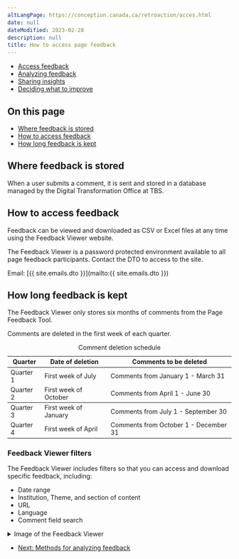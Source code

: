 ```yaml
---
altLangPage: https://conception.canada.ca/retroaction/acces.html
date: null
dateModified: 2023-02-28
description: null
title: How to access page feedback
---
```

<div class="gc-stp-stp">
  <div class="row">
    <ul class="toc lst-spcd col-md-12">
      <li class="col-md-4 col-sm-6"><a class="list-group-item active" href="access-feedback.html">Access feedback</a></li>
      <li class="col-md-4 col-sm-6"><a class="list-group-item" href="analyze-feedback.html">Analyzing feedback</a></li>
      <li class="col-md-4 col-sm-6"><a class="list-group-item" href="insights.html">Sharing insights</a></li>
      <li class="col-md-4 col-sm-6"><a class="list-group-item" href="prioritize.html">Deciding what to improve</a></li>
    </ul>
  </div>
</div>

## On this page
* [Where feedback is stored](#where-feedback-is-stored)
* [How to access feedback](#how-to-access-feedback)
* [How long feedback is kept](#how-long-feedback-is-kept)

## Where feedback is stored

When a user submits a comment, it is sent and stored in a database managed by the Digital Transformation Office at TBS.

## How to access feedback

Feedback can be viewed and downloaded as CSV or Excel files at any time using the Feedback Viewer website.

The Feedback Viewer is a password protected environment available to all page feedback participants. Contact the DTO to access to the site.

Email: [{{ site.emails.dto }}](mailto:{{ site.emails.dto }})

## How long feedback is kept

The Feedback Viewer only stores six months of comments from the Page Feedback Tool.

Comments are deleted in the first week of each quarter.

<table class="provisional gc-table table" id="myTable1">
	<caption>Comment deletion schedule</caption>
	<thead>
		<tr>
			<th>Quarter</th>
			<th>Date of deletion</th>
			<th>Comments to be deleted</th>
		</tr>
	</thead>
	<tbody>
		<tr>
			<td data-label="Quarter">Quarter 1</td>
			<td data-label="Date of deletion">First week of July</td>
			<td data-label="Comments to be deleted">Comments from January 1 - March 31</td>
		</tr>
		<tr>
			<td data-label="Quarter">Quarter 2</td>
			<td data-label="Date of deletion">First week of October</td>
			<td data-label="Comments to be deleted">Comments from April 1 - June 30</td>
		</tr>
	</tbody>
	<tbody>
		<tr>
			<td data-label="Quarter">Quarter 3</td>
			<td data-label="Date of deletion">First week of January</td>
			<td data-label="Comments to be deleted">Comments from July 1 - September 30</td>
		</tr>
		<tr>
			<td data-label="Quarter">Quarter 4</td>
			<td data-label="Date of deletion">First week of April</td>
			<td data-label="Comments to be deleted">Comments from October 1 - December 31</td>
		</tr>
	</tbody>
</table>


### Feedback Viewer filters

The Feedback Viewer includes filters so that you can access and download specific feedback, including:
* Date range
* Institution, Theme, and section of content
* URL
* Language
* Comment field search

<details>
  <summary>Image of the Feedback Viewer</summary>
  <p><img src="images/feedback-viewer.png" alt="screenshot of the Feedback viewer showing the filter categories" class="img-responsive"/></p>
</details>

<nav role="navigation" class="mrgn-bttm-lg">
  <ul class="pager">
    <li class="next"><a href="analyze-feedback.html" rel="next">Next: Methods for analyzing feedback</a></li>
  </ul>
</nav>
